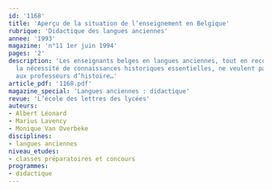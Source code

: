 ```yaml
---
id: '1168'
title: 'Aperçu de la situation de l’enseignement en Belgique'
rubrique: 'Didactique des langues anciennes'
annee: '1993'
magazine: 'n°11 1er juin 1994'
pages: '2'
description: 'Les enseignants belges en langues anciennes, tout en reconnaissant
  la nécessité de connaissances historiques essentielles, ne veulent pas se substituer
  aux professeurs d’histoire…'
article_pdf: '1168.pdf'
magazine_special: 'Langues anciennes : didactique'
revue: 'L’école des lettres des lycées'
auteurs:
- Albert Léonard
- Marius Lavency
- Monique Van Overbeke
disciplines:
- langues anciennes
niveau_etudes:
- classes préparatoires et concours
programmes:
- didactique
---
```

